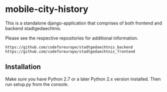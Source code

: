 mobile-city-history
===================
This is a standalone django-application that comprises of both frontend and backend stadtgedaechtnis.

Please see the respective repositories for additional information.
```
https://github.com/codeforeurope/stadtgedaechtnis_backend
https://github.com/codeforeurope/stadtgedaechtnis_frontend
```

Installation
------------
Make sure you have Python 2.7 or a later Python 2.x version installed. Then run setup.py from the console.